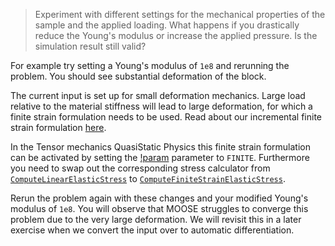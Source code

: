 > Experiment with different settings for the mechanical properties of the sample
> and the applied loading. What happens if you drastically reduce the Young's
> modulus or increase the applied pressure. Is the simulation result still valid?

For example try setting a Young's modulus of `1e8` and rerunning the problem.
You should see substantial deformation of the block.

The current input is set up for small deformation mechanics. Large load relative
to the material stiffness will lead to large deformation, for which a finite
strain formulation needs to be used. Read about our incremental finite strain
formulation [here](ComputeFiniteStrain.md).

In the Tensor mechanics QuasiStatic Physics this finite strain formulation can be
activated by setting the
[!param](/Physics/SolidMechanics/QuasiStatic/SolidMechanicsAction/strain) parameter
to `FINITE`. Furthermore you need to swap out the corresponding stress calculator from [`ComputeLinearElasticStress`](ComputeLinearElasticStress.md) to [`ComputeFiniteStrainElasticStress`](ComputeFiniteStrainElasticStress.md).

Rerun the problem again with these changes and your modified Young's modulus of
`1e8`. You will observe that MOOSE struggles to converge this problem due to the
very large deformation. We will revisit this in a later exercise when we convert
the input over to automatic differentiation.

